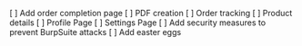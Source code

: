 [ ] Add order completion page
[ ] PDF creation
[ ] Order tracking
[ ] Product details
[ ] Profile Page
[ ] Settings Page
[ ] Add security measures to prevent BurpSuite attacks
[ ] Add easter eggs